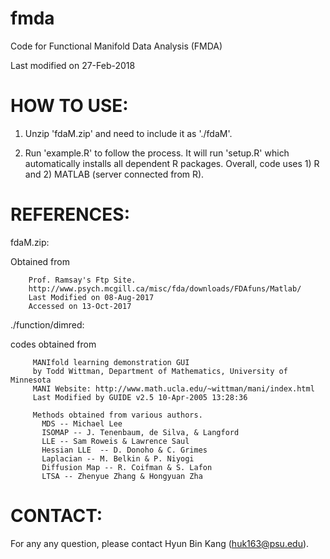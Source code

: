 # fmda
Code for Functional Manifold Data Analysis (FMDA)

Last modified on 27-Feb-2018

# HOW TO USE:
1. Unzip 'fdaM.zip' and need to include it as './fdaM'.

2. Run 'example.R' to follow the process. It will run 'setup.R' which automatically installs all dependent R packages. Overall, code uses 1) R and 2) MATLAB (server connected from R).


# REFERENCES:
fdaM.zip:	

Obtained from 

		Prof. Ramsay's Ftp Site.
		http://www.psych.mcgill.ca/misc/fda/downloads/FDAfuns/Matlab/
		Last Modified on 08-Aug-2017
		Accessed on 13-Oct-2017

./function/dimred: 

codes obtained from

		 MANIfold learning demonstration GUI
		 by Todd Wittman, Department of Mathematics, University of Minnesota
		 MANI Website: http://www.math.ucla.edu/~wittman/mani/index.html
		 Last Modified by GUIDE v2.5 10-Apr-2005 13:28:36

 		 Methods obtained from various authors.
 		   MDS -- Michael Lee
		   ISOMAP -- J. Tenenbaum, de Silva, & Langford
		   LLE -- Sam Roweis & Lawrence Saul
		   Hessian LLE  -- D. Donoho & C. Grimes
		   Laplacian -- M. Belkin & P. Niyogi
		   Diffusion Map -- R. Coifman & S. Lafon
		   LTSA -- Zhenyue Zhang & Hongyuan Zha

# CONTACT:
For any any question, please contact Hyun Bin Kang (huk163@psu.edu).
